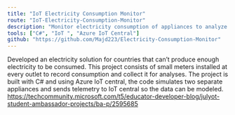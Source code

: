 ```yaml
---
title: "IoT Electricity Consumption Monitor"
route: "IoT-Electricity-Consumption-Monitor"
description: "Monitor electricity consumption of appliances to analyze the data for better electricity sustainability."
tools: ["C#", "IoT ", "Azure IoT Central"]
github: "https://github.com/Majd223/Electricity-Consumption-Monitor"
---
```

Developed an electricity solution for countries that can’t produce enough electricity to be consumed. This project consists of small meters installed at every outlet to record consumption and collect it for analyses. The project is built with C# and using Azure IoT central, the code simulates two separate appliances and sends telemetry to IoT central so the data can be modeled. 
https://techcommunity.microsoft.com/t5/educator-developer-blog/julyot-student-ambassador-projects/ba-p/2595685
